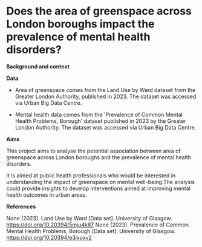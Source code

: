 # Does the area of greenspace across London boroughs impact the prevalence of mental health disorders?


**Background and context**



**Data**

- Area of greenspace comes from the Land Use by Ward dataset from the Greater London Authority, published in 2023. The dataset was accessed via Urban Big Data Centre.

- Mental health data comes from the 'Prevalence of Common Mental Health Problems, Borough' dataset published in 2023 by the Greater London Authority. The dataset was accessed via Urban Big Data Centre.


**Aims**

This project aims to analyse the potential association between area of greenspace across London boroughs and the prevalence of mental health disorders. 

It is aimed at public health professionals who would be interested in understanding the impact of greenspace on mental well-being.The analysis could provide insights to develop interventions aimed at improving mental health outcomes in urban areas.



**References**

None (2023). Land Use by Ward [Data set]. University of Glasgow. https://doi.org/10.20394/5mju4k87
None (2023). Prevalence of Common Mental Health Problems, Borough [Data set]. University of Glasgow. https://doi.org/10.20394/e3ixuxv2
